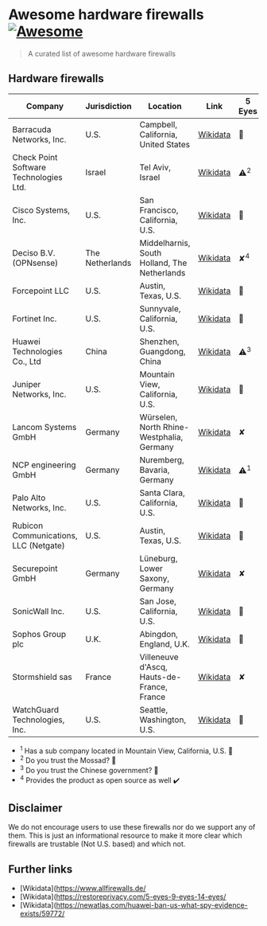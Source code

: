 # Awesome hardware firewalls [![Awesome](https://awesome.re/badge.svg)](https://awesome.re)

> A curated list of awesome hardware firewalls

## Hardware firewalls

|Company|Jurisdiction|Location|Link|5 Eyes|9 Eyes|14 Eyes|
|-|-|-|-|-|-|-|
|Barracuda Networks, Inc.|U.S.|Campbell, California, United States|[Wikidata](https://www.wikidata.org/wiki/Q4863194)|:rotating_light:|:rotating_light:|:rotating_light:|
|Check Point Software Technologies Ltd.|Israel|Tel Aviv, Israel|[Wikidata](https://www.wikidata.org/wiki/Q176587)|:warning:<sup>2</sup>|:warning:<sup>2</sup>|:warning:<sup>2</sup>|
|Cisco Systems, Inc.|U.S.|San Francisco, California, U.S.|[Wikidata](https://www.wikidata.org/wiki/Q173395)|:rotating_light:|:rotating_light:|:rotating_light:|
|Deciso B.V. (OPNsense)|The Netherlands|Middelharnis, South Holland, The Netherlands|[Wikidata](https://www.wikidata.org/wiki/Q19348696)|✘<sup>4</sup>|:rotating_light:<sup>4</sup>|:rotating_light:<sup>4</sup>|
|Forcepoint LLC|U.S.|Austin, Texas, U.S.|[Wikidata](https://www.wikidata.org/wiki/Q1934027)|:rotating_light:|:rotating_light:|:rotating_light:|
|Fortinet Inc.|U.S.|Sunnyvale, California, U.S.|[Wikidata](https://www.wikidata.org/wiki/Q2749364)|:rotating_light:|:rotating_light:|:rotating_light:|
|Huawei Technologies Co., Ltd|China|Shenzhen, Guangdong, China|[Wikidata](https://www.wikidata.org/wiki/Q160120)|:warning:<sup>3</sup>|:warning:<sup>3</sup>|:warning:<sup>3</sup>|
|Juniper Networks, Inc.|U.S.|Mountain View, California, U.S.|[Wikidata](https://www.wikidata.org/wiki/Q1049080)|:rotating_light:|:rotating_light:|:rotating_light:|
|Lancom Systems GmbH|Germany|Würselen, North Rhine-Westphalia, Germany|[Wikidata](https://www.wikidata.org/wiki/Q24754459)|✘|✘|:warning:|
|NCP engineering GmbH|Germany|Nuremberg, Bavaria, Germany|[Wikidata](https://www.wikidata.org/wiki/Q27627866)|:warning:<sup>1</sup>|:warning:<sup>1</sup>|:warning:<sup>1</sup>|
|Palo Alto Networks, Inc.|U.S.|Santa Clara, California, U.S.|[Wikidata](https://www.wikidata.org/wiki/Q7128508)|:rotating_light:|:rotating_light:|:rotating_light:|
|Rubicon Communications, LLC (Netgate)|U.S.|Austin, Texas, U.S.|[Wikidata](https://www.wikidata.org/wiki/Q310946)|:rotating_light:|:rotating_light:|:rotating_light:|
|Securepoint GmbH|Germany|Lüneburg, Lower Saxony, Germany|[Wikidata](https://www.northdata.de/securepoint+gmbh)|✘|✘|:warning:|
|SonicWall Inc.|U.S.|San Jose, California, U.S.|[Wikidata](https://www.wikidata.org/wiki/Q616855)|:rotating_light:|:rotating_light:|:rotating_light:|
|Sophos Group plc|U.K.|Abingdon, England, U.K.|[Wikidata](https://www.wikidata.org/wiki/Q1934568)|:rotating_light:|:rotating_light:|:rotating_light:|
|Stormshield sas|France|Villeneuve d'Ascq, Hauts-de-France, France|[Wikidata](https://www.wikidata.org/wiki/Q28493630)|✘|:rotating_light:|:rotating_light:|
|WatchGuard Technologies, Inc. |U.S.|Seattle, Washington, U.S.|[Wikidata](https://www.wikidata.org/wiki/Q1476967)|:rotating_light:|:rotating_light:|:rotating_light:|

* <sup>1</sup> Has a sub company located in Mountain View, California, U.S. :rotating_light:
* <sup>2</sup> Do you trust the Mossad? :rotating_light:
* <sup>3</sup> Do you trust the Chinese government? :rotating_light:
* <sup>4</sup> Provides the product as open source as well :heavy_check_mark:

## Disclaimer

We do not encourage users to use these firewalls nor do we support any of them. This is just an informational resource to make it more clear which firewalls are trustable (Not U.S. based) and which not.

## Further links

* [Wikidata](https://www.allfirewalls.de/
* [Wikidata](https://restoreprivacy.com/5-eyes-9-eyes-14-eyes/
* [Wikidata](https://newatlas.com/huawei-ban-us-what-spy-evidence-exists/59772/